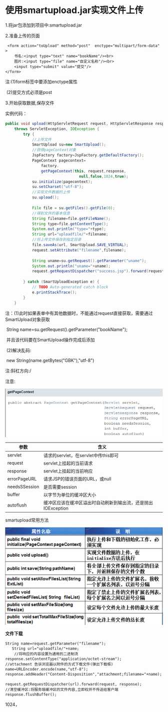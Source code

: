 # 使用smartupload.jar实现文件上传  

1.将jar包添加到项目中:smartupload.jar

 2.准备上传的页面

```
 <form action="toUpload" method="post"  enctype="multipart/form-data" >
	书名:<input type="text" name="bookName"/><br>
 	图片:<input type="file" name="自定义名称"/><br>
	<input type="submit" value="提交"/>
</form>
```

 注:(1)form标签中要添加enctype属性

​      (2)提交方式必须是post

3.开始获取数据,保存文件

实例代码：

```java
public void upload(HttpServletRequest request, HttpServletResponse response)
	throws ServletException, IOException {
		try {
			//上传文件
			SmartUpload su=new SmartUpload();
			//获得pageContext对象
			JspFactory factory=JspFactory.getDefaultFactory();
			PageContext pagecontext=
				factory.
				getPageContext(this, request,response,
                                 null,false,1024,true);
			su.initialize(pagecontext);
			su.setCharset("utf-8");
			//实现文件数据的上传
			su.upload();
			
			File file = su.getFiles().getFile(0);
			//得到文件的基本信息
			String filename=file.getFileName();
			String type=file.getContentType();
			System.out.println("type="+type);
			String url="uploadfile/"+filename;
			//将上传文件保存到指定目录
			file.saveAs(url, SmartUpload.SAVE_VIRTUAL);
			request.setAttribute("filename",filename);
			
			String uname=su.getRequest().getParameter("uname");
			System.out.println("uname="+uname);
			request.getRequestDispatcher("success.jsp").forward(request, response);	
			
		} catch (SmartUploadException e) {
			// TODO Auto-generated catch block
			e.printStackTrace();
		}	
	}
```

注：(1)此时如果表单中有其他数据时，不能通过request直接获取，需要通过SmartUpload对象获取

​           String name=su.getRequest().getParameter("bookName");

​            并且该代码要在SmartUpload操作完成后添加

​     (2)解决乱码:

​          new String(name.getBytes("GBK"),"utf-8")

注:斜杠方向:/

注意:

![img](img1.png)

| 参数          | 含义                                                         |
| ------------- | ------------------------------------------------------------ |
| servlet       | 请求的servlet，在servlet中传this即可                         |
| request       | servlet上挂起的当前请求                                      |
| response      | servlet上挂起的当前响应                                      |
| errorPageURL  | 请求JSP的错误页面的URL，或null                               |
| needsSSession | 是否需要session                                              |
| buffer        | 以字节为单位的缓冲区大小                                     |
| autoflush     | 缓冲区应该在缓冲区溢出时自动刷新到输出流，还是抛出IOException |

smartupload常用方法

![image-20200616145259860](img2.png)



**文件下载**

```
String name=request.getParameter("filename");
   String url="uploadfile/"+name;
    //将响应的内容设置为通用的二进制流
response.setContentType("application/octet-stream");
//attachment 告诉浏览器以附件的方式下载文件(弹出下载框)
name=URLEncoder.encode(name,"utf-8");
response.addHeader("Content-Disposition","attachment;filename="+name);

request.getRequestDispatcher(url).forward(request, response);
//清空缓冲区:将服务端缓冲区的文件内容,立即权并不传送给客户端
response.flushBuffer();
```





1024，